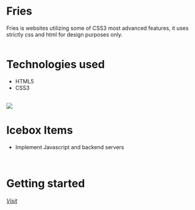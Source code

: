 <h1>Fries</h1>
<p>Fries is websites utilizing some of CSS3 most advanced features, it uses strictly css and html for design purposes only.</p>

<img src="https://i.imgur.com/4jADcSH.jpg" alt="">

<h1>Technologies used</h1>
<p>
<ul>
<li>HTML5</li>
<li>CSS3</li>
</ul>
<br>
<img src="https://github.com/codecallogic/mLoops/blob/master/images/Screen%20Shot%202020-03-06%20at%2012.47.15%20AM.png?raw=true">
<br>
<h1>Icebox Items</h1>
<ul>
<li>Implement Javascript and backend servers</li>
</ul>
<br>
</p>
<h1>Getting started</h1>
<h6><a href="https://codecallogic.github.io/fries" target="_blank" rel="noopener noreferrer">Visit</a></h6>
